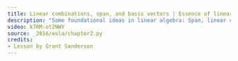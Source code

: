 ```yaml
---
title: Linear combinations, span, and basis vectors | Essence of linear algebra, chapter 2
description: "Some foundational ideas in linear algebra: Span, linear combinations, and linear dependence."
video: k7RM-ot2NWY
source: _2016/eola/chapter2.py
credits:
- Lesson by Grant Sanderson
---
```

